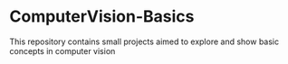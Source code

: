 # ComputerVision-Basics
This repository contains small projects aimed to explore and show basic concepts in computer vision
